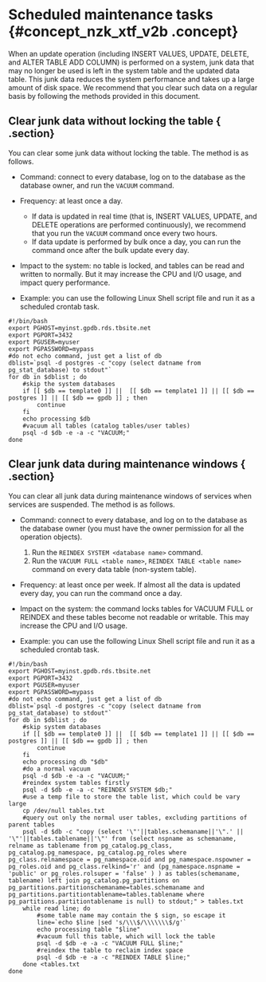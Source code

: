 # Scheduled maintenance tasks {#concept_nzk_xtf_v2b .concept}

When an update operation \(including INSERT VALUES, UPDATE, DELETE, and ALTER TABLE ADD COLUMN\) is performed on a system, junk data that may no longer be used is left in the system table and the updated data table. This junk data reduces the system performance and takes up a large amount of disk space. We recommend that you clear such data on a regular basis by following the methods provided in this document.

## Clear junk data without locking the table { .section}

You can clear some junk data without locking the table. The method is as follows.

-   Command: connect to every database, log on to the database as the database owner, and run the `VACUUM` command.

-   Frequency: at least once a day.

    -   If data is updated in real time \(that is, INSERT VALUES, UPDATE, and DELETE operations are performed continuously\), we recommend that you run the `VACUUM` command once every two hours.
    -   If data update is performed by bulk once a day, you can run the command once after the bulk update every day.
-   Impact to the system: no table is locked, and tables can be read and written to normally. But it may increase the CPU and I/O usage, and impact query performance.

-   Example: you can use the following Linux Shell script file and run it as a scheduled crontab task.


```
#!/bin/bash
export PGHOST=myinst.gpdb.rds.tbsite.net
export PGPORT=3432
export PGUSER=myuser
export PGPASSWORD=mypass
#do not echo command, just get a list of db
dblist=`psql -d postgres -c "copy (select datname from pg_stat_database) to stdout"`
for db in $dblist ; do
    #skip the system databases
    if [[ $db == template0 ]] ||  [[ $db == template1 ]] || [[ $db == postgres ]] || [[ $db == gpdb ]] ; then
        continue
    fi
    echo processing $db
    #vacuum all tables (catalog tables/user tables)
    psql -d $db -e -a -c "VACUUM;"
done
```

## Clear junk data during maintenance windows { .section}

You can clear all junk data during maintenance windows of services when services are suspended. The method is as follows.

-   Command: connect to every database, and log on to the database as the database owner \(you must have the owner permission for all the operation objects\).

    1.  Run the `REINDEX SYSTEM <database name>` command.
    2.  Run the `VACUUM FULL <table name>`, `REINDEX TABLE <table name>` command on every data table \(non-system table\).
-   Frequency: at least once per week. If almost all the data is updated every day, you can run the command once a day.

-   Impact on the system: the command locks tables for VACUUM FULL or REINDEX and these tables become not readable or writable. This may increase the CPU and I/O usage.

-   Example: you can use the following Linux Shell script file and run it as a scheduled crontab task.


```
#!/bin/bash
export PGHOST=myinst.gpdb.rds.tbsite.net
export PGPORT=3432
export PGUSER=myuser
export PGPASSWORD=mypass
#do not echo command, just get a list of db
dblist=`psql -d postgres -c "copy (select datname from pg_stat_database) to stdout"`
for db in $dblist ; do
    #skip system databases
    if [[ $db == template0 ]] ||  [[ $db == template1 ]] || [[ $db == postgres ]] || [[ $db == gpdb ]] ; then
        continue
    fi
    echo processing db "$db"
    #do a normal vacuum
    psql -d $db -e -a -c "VACUUM;"
    #reindex system tables firstly
    psql -d $db -e -a -c "REINDEX SYSTEM $db;"
    #use a temp file to store the table list, which could be vary large
    cp /dev/null tables.txt
    #query out only the normal user tables, excluding partitions of parent tables
    psql -d $db -c "copy (select '\"'||tables.schemaname||'\".' || '\"'||tables.tablename||'\"' from (select nspname as schemaname, relname as tablename from pg_catalog.pg_class, pg_catalog.pg_namespace, pg_catalog.pg_roles where pg_class.relnamespace = pg_namespace.oid and pg_namespace.nspowner = pg_roles.oid and pg_class.relkind='r' and (pg_namespace.nspname = 'public' or pg_roles.rolsuper = 'false' ) ) as tables(schemaname, tablename) left join pg_catalog.pg_partitions on pg_partitions.partitionschemaname=tables.schemaname and pg_partitions.partitiontablename=tables.tablename where pg_partitions.partitiontablename is null) to stdout;" > tables.txt
    while read line; do
        #some table name may contain the $ sign, so escape it
        line=`echo $line |sed 's/\\\$/\\\\\\\$/g'`
        echo processing table "$line"
        #vacuum full this table, which will lock the table
        psql -d $db -e -a -c "VACUUM FULL $line;"
        #reindex the table to reclaim index space
        psql -d $db -e -a -c "REINDEX TABLE $line;"
    done <tables.txt
done
```

